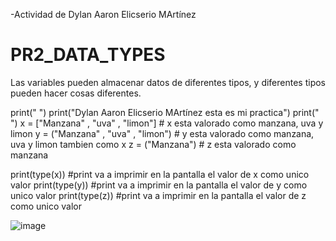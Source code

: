 -Actividad de Dylan Aaron Elicserio MArtínez
# PR2_DATA_TYPES
Las variables pueden almacenar datos de diferentes tipos, y diferentes tipos pueden hacer cosas diferentes.

print(" ")
print("Dylan Aaron Elicserio MArtínez esta es mi practica")
print(" ")
x = ["Manzana" , "uva" , "limon"] # x esta valorado como manzana, uva y limon 
y = ("Manzana" , "uva" , "limon") # y esta valorado como manzana, uva y limon tambien como x
z = ("Manzana") # z esta valorado como manzana

print(type(x)) #print va a imprimir en la pantalla el valor de x como unico valor
print(type(y)) #print va a imprimir en la pantalla el valor de y como unico valor
print(type(z)) #print va a imprimir en la pantalla el valor de z como unico valor

![image](https://github.com/user-attachments/assets/ea43a952-2fa6-4b6b-9c1a-71e282ba1885)

